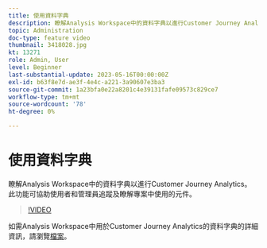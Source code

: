 ```yaml
---
title: 使用資料字典
description: 瞭解Analysis Workspace中的資料字典以進行Customer Journey Analytics。 此功能可協助使用者和管理員追蹤及瞭解專案中使用的元件。 
topic: Administration
doc-type: feature video
thumbnail: 3418028.jpg
kt: 13271
role: Admin, User
level: Beginner
last-substantial-update: 2023-05-16T00:00:00Z
exl-id: b63f8e7d-ae3f-4e4c-a221-3a90607e3ba3
source-git-commit: 1a23bfa0e22a8201c4e39131fafe09573c829ce7
workflow-type: tm+mt
source-wordcount: '78'
ht-degree: 0%

---
```


# 使用資料字典

瞭解Analysis Workspace中的資料字典以進行Customer Journey Analytics。 此功能可協助使用者和管理員追蹤及瞭解專案中使用的元件。 

>[!VIDEO](https://video.tv.adobe.com/v/3418028/?quality=12&learn=on)

如需Analysis Workspace中用於Customer Journey Analytics的資料字典的詳細資訊，請瀏覽[檔案](https://experienceleague.adobe.com/docs/analytics-platform/using/cja-components/data-dictionary/data-dictionary-overview.html)。
